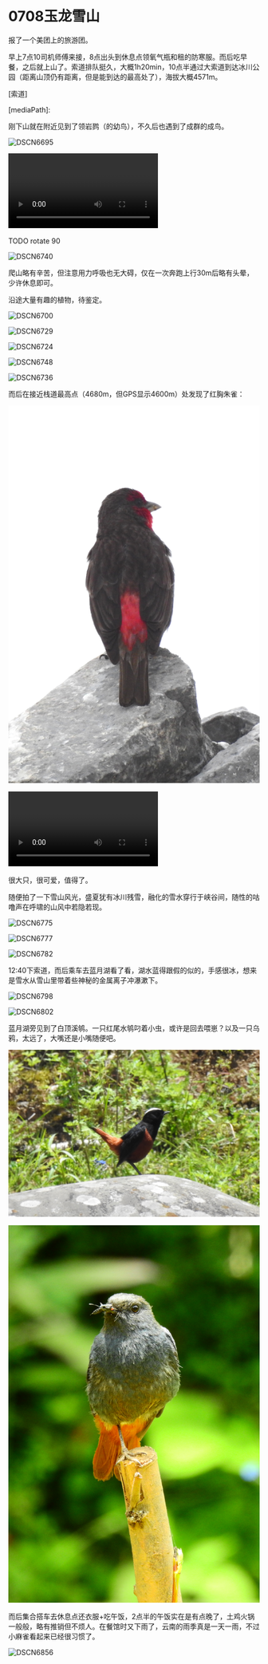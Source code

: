 # 0708玉龙雪山

报了一个美团上的旅游团。

早上7点10司机师傅来接，8点出头到休息点领氧气瓶和租的防寒服。而后吃早餐，之后就上山了。索道排队挺久，大概1h20min，10点半通过大索道到达冰川公园（距离山顶仍有距离，但是能到达的最高处了），海拔大概4571m。



[索道]

[mediaPath]:


刚下山就在附近见到了领岩鹨（的幼鸟），不久后也遇到了成群的成鸟。

![DSCN6695]([mediaPath]0708玉龙雪山.res/DSCN6695.JPG)



<video src="0708玉龙雪山.res/DSCN6698.MOV" controls></video>

TODO rotate 90

![DSCN6740](0708玉龙雪山.res/DSCN6740.JPG)





爬山略有辛苦，但注意用力呼吸也无大碍，仅在一次奔跑上行30m后略有头晕，少许休息即可。

沿途大量有趣的植物，待鉴定。

![DSCN6700](0708玉龙雪山.res/DSCN6700.JPG)

![DSCN6729](0708玉龙雪山.res/DSCN6729.JPG)

![DSCN6724](0708玉龙雪山.res/DSCN6724.JPG)

![DSCN6748](0708玉龙雪山.res/DSCN6748.JPG)

![DSCN6736](0708玉龙雪山.res/DSCN6736.JPG)





而后在接近栈道最高点（4680m，但GPS显示4600m）处发现了红胸朱雀：

![DSCN6761_v1](0708玉龙雪山.res/DSCN6761_v1.JPG)

<video src="0708玉龙雪山.res/DSCN6768.MOV"></video>

很大只，很可爱，值得了。

随便拍了一下雪山风光，盛夏犹有冰川残雪，融化的雪水穿行于峡谷间，随性的咕噜声在呼啸的山风中若隐若现。

![DSCN6775](0708玉龙雪山.res/DSCN6775.JPG)

![DSCN6777](0708玉龙雪山.res/DSCN6777.JPG)

![DSCN6782](0708玉龙雪山.res/DSCN6782.JPG)



12:40下索道，而后乘车去蓝月湖看了看，湖水蓝得跟假的似的，手感很冰，想来是雪水从雪山里带着些神秘的金属离子冲瀑漱下。



![DSCN6798](0708玉龙雪山.res/DSCN6798.JPG)

![DSCN6802](0708玉龙雪山.res/DSCN6802.JPG)

蓝月湖旁见到了白顶溪鸲。一只红尾水鸲叼着小虫，或许是回去喂崽？以及一只乌鸦，太远了，大嘴还是小嘴随便吧。

![DSCN6814_v1](0708玉龙雪山.res/DSCN6814_v1.JPG)

![DSCN6848_v1](0708玉龙雪山.res/DSCN6848_v1.JPG)

而后集合搭车去休息点还衣服+吃午饭，2点半的午饭实在是有点晚了，土鸡火锅一般般，略有推销但不烦人。在餐馆时又下雨了，云南的雨季真是一天一雨，不过小麻雀看起来已经很习惯了。

![DSCN6856](0708玉龙雪山.res/DSCN6856.JPG)

